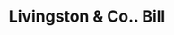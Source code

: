 ---
doi: 10.7916/D84N0GK7
date_other: '1890'
date_other_textual: 1890-1899
form: printed ephemera
genre:
- Invoices
name:
- Livingston & Co.
object_in_context_url: https://biggert.cul.columbia.edu/items/view/ave_biggert_00034
subject_hierarchical_geographic:
- San Francisco, California, United States
subject_name:
- Livingston & Co.
title: Livingston & Co.. Bill
sort_title: Livingston & Co.. Bill
call_number: ave_biggert_00034
coordinates:
- 37.78333333333333,-122.41666666666667
pid: ave_biggert_00034
identifiers: ave_biggert_00034
thumbnail: https://derivativo-3.library.columbia.edu/iiif/2/ldpd:342893/full/!256,256/0/native.jpg
permalink: "/items/ave_biggert_00034/"
layout: iiif-image-page
---